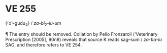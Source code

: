 # VE 255

{⸢x⸣-gudu<sub>4</sub>} / *za-bi*<sub>2</sub>-*lu-um*

¶ The entry should be removed. Collation by Pelio Fronzaroli ('Veterinary Prescription [2005], 90n8) reveals that source K reads sag–sum / *za-ba-lu* SAG, and therefore refers to VE 254.